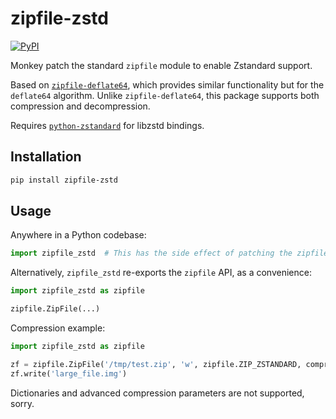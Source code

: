 # zipfile-zstd
[![PyPI](https://img.shields.io/pypi/v/zipfile-zstd)](https://pypi.org/project/zipfile-zstd/)

Monkey patch the standard `zipfile` module to enable Zstandard support.

Based on [`zipfile-deflate64`](https://github.com/brianhelba/zipfile-deflate64), which provides similar functionality but for the `deflate64` algorithm. Unlike `zipfile-deflate64`, this package supports both compression and decompression.

Requires [`python-zstandard`](https://github.com/indygreg/python-zstandard) for libzstd bindings.

## Installation
```bash
pip install zipfile-zstd
```

## Usage
Anywhere in a Python codebase:
```python
import zipfile_zstd  # This has the side effect of patching the zipfile module to support Zstandard
```

Alternatively, `zipfile_zstd` re-exports the `zipfile` API, as a convenience:
```python
import zipfile_zstd as zipfile

zipfile.ZipFile(...)
```

Compression example:
```python
import zipfile_zstd as zipfile

zf = zipfile.ZipFile('/tmp/test.zip', 'w', zipfile.ZIP_ZSTANDARD, compresslevel=19)
zf.write('large_file.img')
```

Dictionaries and advanced compression parameters are not supported, sorry.


